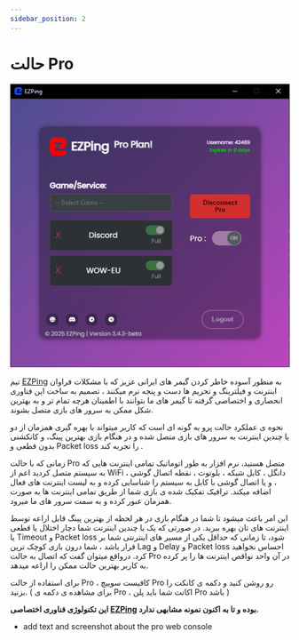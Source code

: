 ```yaml
---
sidebar_position: 2
---
```


# حالت Pro


![winver-run](./img/ProConnected.png)


تیم [EZPing](https://ezping.ir/) به منظور آسوده خاطر کردن گیمر های ایرانی عزیز که با مشکلات فراوان اینترنت و فیلترینگ و تحریم ها دست و پنجه نرم میکنند ، تصمیم به ساخت این فناوری انحصاری و اختصاصی گرفته تا گیمر های ما بتوانند با اطمینان هرچه تمام تر و به بهترین شکل ممکن به سرور های بازی متصل بشوند. 

نحوه ی عملکرد حالت پرو به گونه ای است که کاربر میتواند با بهره گیری همزمان از دو یا چندین اینترنت به سرور های بازی متصل شده و در هنگام بازی بهترین پینگ، و کانکشنی بدون قطعی و Packet loss را تجربه کند . 

زمانی که با حالت Pro متصل هستید، نرم افزار به طور اتوماتیک تمامی اینترنت هایی که به سیستم متصل کردید اعم از WiFi ، دانگل ، کابل شبکه ، بلوتوث ، نقطه اتصال گوشی ، و یا اتصال گوشی با کابل به سیستم را شناسایی کرده و به لیست اینترنت های فعال اضافه میکند. ترافیک تفکیک شده ی بازی شما از طریق تمامی اینترنت ها به صورت همزمان عبور کرده و به سمت سرور های ما میرود. 

این امر باعث میشود تا شما در هنگام بازی در هر لحظه از بهترین پینگ قابل اراعه  توسط اینترنت های تان بهره ببرید. در صورتی که یک یا چندین اینترنت شما دچار اختلال یا قطعی یا Timeout و Packet loss شود، تا زمانی که حداقل یکی از مسیر های اینترنتی شما بر قرار باشد ، شما درون بازی کوچک ترین Lag و Delay و Packet loss احساس نخواهید کرد. درواقع میتوان گفت که اتصال به حالت Pro در آن واحد نواقص اینترنت ها را پر کرده به کاربر بهترین حالت ممکن را اراعه میدهد. 

برای استفاده از حالت Pro ، کافیست سوییچ Pro رو روشن کنید و دکمه ی کانکت را بزنید. ( برای مشاهده ی دکمه ی Pro ، اکانت شما باید پلن Pro باشد )

**این تکنولوژی فناوری اختصاصی [EZPing](https://ezping.ir/) بوده و تا به اکنون نمونه مشابهی ندارد.**


+ add text and screenshot about the pro web console


